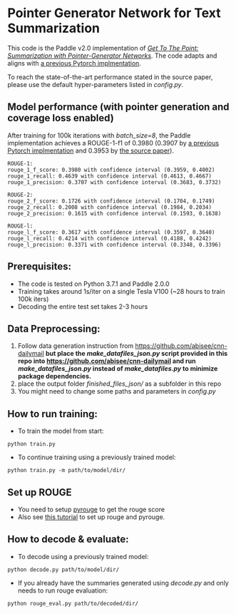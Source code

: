 # Pointer Generator Network for Text Summarization

This code is the Paddle v2.0 implementation of *[Get To The Point: Summarization with Pointer-Generator Networks](https://arxiv.org/abs/1704.04368)*.
The code adapts and aligns with [a previous Pytorch implmentation](https://github.com/atulkum/pointer_summarizer).

To reach the state-of-the-art performance stated in the source paper, please use the default hyper-parameters listed in *config.py*.  

## Model performance (with pointer generation and coverage loss enabled)
After training for 100k iterations with *batch_size=8*, the Paddle implementation achieves a ROUGE-1-f1 of 0.3980 (0.3907 by [a previous Pytorch implmentation](https://github.com/atulkum/pointer_summarizer) and 0.3953 by [the source paper](https://arxiv.org/abs/1704.04368)).

```
ROUGE-1:
rouge_1_f_score: 0.3980 with confidence interval (0.3959, 0.4002)
rouge_1_recall: 0.4639 with confidence interval (0.4613, 0.4667)
rouge_1_precision: 0.3707 with confidence interval (0.3683, 0.3732)

ROUGE-2:
rouge_2_f_score: 0.1726 with confidence interval (0.1704, 0.1749)
rouge_2_recall: 0.2008 with confidence interval (0.1984, 0.2034)
rouge_2_precision: 0.1615 with confidence interval (0.1593, 0.1638)

ROUGE-l:
rouge_l_f_score: 0.3617 with confidence interval (0.3597, 0.3640)
rouge_l_recall: 0.4214 with confidence interval (0.4188, 0.4242)
rouge_l_precision: 0.3371 with confidence interval (0.3348, 0.3396)

```

## Prerequisites:
* The code is tested on Python 3.7.1 and Paddle 2.0.0
* Training takes around 1s/iter on a single Tesla V100 (\~28 hours to train 100k iters)
* Decoding the entire test set takes 2-3 hours

## Data Preprocessing:
1) Follow data generation instruction from https://github.com/abisee/cnn-dailymail **but place the *make_datafiles_json.py* script provided in this repo into https://github.com/abisee/cnn-dailymail and run *make_datafiles_json.py* instead of *make_datafiles.py* to minimize package dependencies.**
2) place the output folder *finished_files_json/* as a subfolder in this repo
3) You might need to change some paths and parameters in *config.py*


## How to run training:
* To train the model from start:
```
python train.py
```
* To continue training using a previously trained model:
```
python train.py -m path/to/model/dir/
```

## Set up ROUGE
* You need to setup [pyrouge](https://github.com/andersjo/pyrouge) to get the rouge score
* Also see [this tutorial](https://poojithansl7.wordpress.com/2018/08/04/setting-up-rouge/) to set up rouge and pyrouge.


## How to decode & evaluate:
* To decode using a previously trained model:
```
python decode.py path/to/model/dir/
```
* If you already have the summaries generated using *decode.py* and only needs to run rouge evaluation:
```
python rouge_eval.py path/to/decoded/dir/
```
